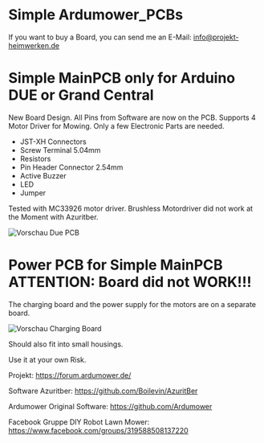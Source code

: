 # Simple Ardumower_PCBs

If you want to buy a Board, you can send me an E-Mail: info@projekt-heimwerken.de

# Simple MainPCB only for Arduino DUE or Grand Central

New Board Design. All Pins from Software are now on the PCB. 
Supports 4 Motor Driver for Mowing.
Only a few Electronic Parts are needed. 
- JST-XH Connectors
- Screw Terminal 5.04mm
- Resistors
- Pin Header Connector 2.54mm
- Active Buzzer
- LED
- Jumper

Tested with MC33926 motor driver. Brushless Motordriver did not work at the Moment with Azuritber.

![Vorschau Due PCB](https://raw.githubusercontent.com/Starsurfer78/Ardumower_PCBs/main/DUE_PCB_V1.01/Images/Ardumower_PCB_oben.png)

# Power PCB for Simple MainPCB ATTENTION: Board did not WORK!!!

The charging board and the power supply for the motors are on a separate board.

![Vorschau Charging Board](https://github.com/Starsurfer78/Ardumower_PCBs/blob/main/Charging_PCB/charge_pcb.png)

Should also fit into small housings.

Use it at your own Risk.


Projekt: https://forum.ardumower.de/

Software Azuritber: https://github.com/Boilevin/AzuritBer

Ardumower Original Software: https://github.com/Ardumower

Facebook Gruppe DIY Robot Lawn Mower: https://www.facebook.com/groups/319588508137220

